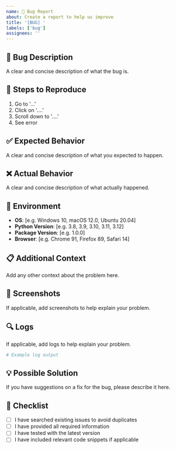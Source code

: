 ```yaml
---
name: 🐛 Bug Report
about: Create a report to help us improve
title: '[BUG] '
labels: ['bug']
assignees: ''
---
```


## 🐛 Bug Description
A clear and concise description of what the bug is.

## 🔄 Steps to Reproduce
1. Go to '...'
2. Click on '....'
3. Scroll down to '....'
4. See error

## ✅ Expected Behavior
A clear and concise description of what you expected to happen.

## ❌ Actual Behavior
A clear and concise description of what actually happened.

## 📱 Environment
- **OS**: [e.g. Windows 10, macOS 12.0, Ubuntu 20.04]
- **Python Version**: [e.g. 3.8, 3.9, 3.10, 3.11, 3.12]
- **Package Version**: [e.g. 1.0.0]
- **Browser**: [e.g. Chrome 91, Firefox 89, Safari 14]

## 📋 Additional Context
Add any other context about the problem here.

## 📸 Screenshots
If applicable, add screenshots to help explain your problem.

## 🔍 Logs
If applicable, add logs to help explain your problem.

```bash
# Example log output
```

## 💡 Possible Solution
If you have suggestions on a fix for the bug, please describe it here.

## 📝 Checklist
- [ ] I have searched existing issues to avoid duplicates
- [ ] I have provided all required information
- [ ] I have tested with the latest version
- [ ] I have included relevant code snippets if applicable
